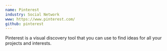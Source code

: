```yaml
---
name: Pinterest
industry: Social Network
www: https://www.pinterest.com/
github: pinterest
---
```

Pinterest is a visual discovery tool that you can use to find ideas for all your projects and interests.
